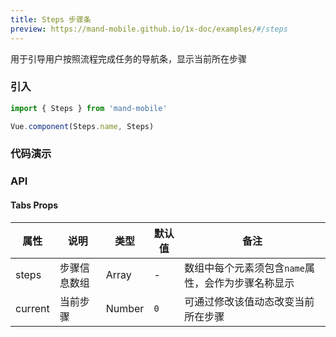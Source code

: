 ```yaml
---
title: Steps 步骤条
preview: https://mand-mobile.github.io/1x-doc/examples/#/steps
---
```


用于引导用户按照流程完成任务的导航条，显示当前所在步骤

### 引入

```javascript
import { Steps } from 'mand-mobile'

Vue.component(Steps.name, Steps)
```

### 代码演示
<!-- DEMO -->

### API

#### Tabs Props
属性 | 说明 | 类型 | 默认值 | 备注
----|-----|------|------|------
steps | 步骤信息数组 | Array | - | 数组中每个元素须包含`name`属性，会作为步骤名称显示
current | 当前步骤 | Number | `0` | 可通过修改该值动态改变当前所在步骤
